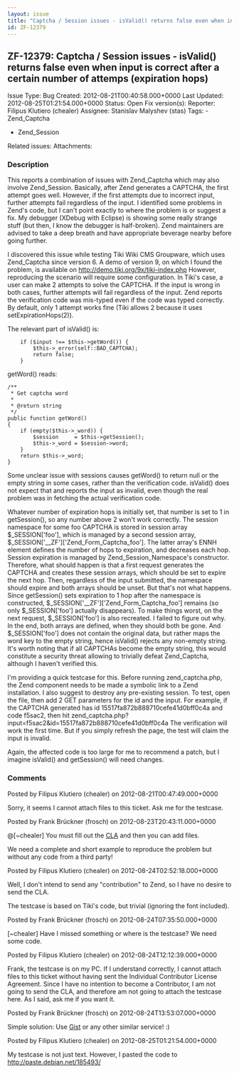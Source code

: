 ```yaml
---
layout: issue
title: "Captcha / Session issues - isValid() returns false even when input is correct after a certain number of attemps (expiration hops)"
id: ZF-12379
---
```


ZF-12379: Captcha / Session issues - isValid() returns false even when input is correct after a certain number of attemps (expiration hops)
-------------------------------------------------------------------------------------------------------------------------------------------

 Issue Type: Bug Created: 2012-08-21T00:40:58.000+0000 Last Updated: 2012-08-25T01:21:54.000+0000 Status: Open Fix version(s): 
 Reporter:  Filipus Klutiero (chealer)  Assignee:  Stanislav Malyshev (stas)  Tags: - Zend\_Captcha
- Zend\_Session
 
 Related issues: 
 Attachments: 
### Description

This reports a combination of issues with Zend\_Captcha which may also involve Zend\_Session. Basically, after Zend generates a CAPTCHA, the first attempt goes well. However, if the first attempts due to incorrect input, further attempts fail regardless of the input. I identified some problems in Zend's code, but I can't point exactly to where the problem is or suggest a fix. My debugger (XDebug with Eclipse) is showing some really strange stuff (but then, I know the debugger is half-broken). Zend maintainers are advised to take a deep breath and have appropriate beverage nearby before going further.

I discovered this issue while testing Tiki Wiki CMS Groupware, which uses Zend\_Captcha since version 6. A demo of version 9, on which I found the problem, is available on <http://demo.tiki.org/9x/tiki-index.php> However, reproducing the scenario will require some configuration. In Tiki's case, a user can make 2 attempts to solve the CAPTCHA. If the input is wrong in both cases, further attempts will fail regardless of the input. Zend reports the verification code was mis-typed even if the code was typed correctly. By default, only 1 attempt works fine (Tiki allows 2 because it uses setExpirationHops(2)).

The relevant part of isValid() is:

 
        if ($input !== $this->getWord()) {
            $this->_error(self::BAD_CAPTCHA);
            return false;
        }


getWord() reads:

 
    /**
     * Get captcha word
     *
     * @return string
     */
    public function getWord()
    {
        if (empty($this->_word)) {
            $session     = $this->getSession();
            $this->_word = $session->word;
        }
        return $this->_word;
    }


Some unclear issue with sessions causes getWord() to return null or the empty string in some cases, rather than the verification code. isValid() does not expect that and reports the input as invalid, even though the real problem was in fetching the actual verification code.

Whatever number of expiration hops is initially set, that number is set to 1 in getSession(), so any number above 2 won't work correctly. The session namespace for some foo CAPTCHA is stored in session array $\_SESSION['foo'], which is managed by a second session array, $\_SESSION['\_\_ZF']['Zend\_Form\_Captcha\_foo']. The latter array's ENNH element defines the number of hops to expiration, and decreases each hop. Session expiration is managed by Zend\_Session\_Namespace's constructor. Therefore, what should happen is that a first request generates the CAPTCHA and creates these session arrays, which should be set to expire the next hop. Then, regardless of the input submitted, the namespace should expire and both arrays should be unset. But that's not what happens. Since getSession() sets expiration to 1 hop after the namespace is constructed, $\_SESSION['\_\_ZF']['Zend\_Form\_Captcha\_foo'] remains (so only $\_SESSION['foo'] actually disappears). To make things worst, on the next request, $\_SESSION['foo'] is also recreated. I failed to figure out why. In the end, both arrays are defined, when they should both be gone. And $\_SESSION['foo'] does not contain the original data, but rather maps the word key to the empty string, hence isValid() rejects any non-empty string. It's worth noting that if all CAPTCHAs become the empty string, this would constitute a security threat allowing to trivially defeat Zend\_Captcha, although I haven't verified this.

I'm providing a quick testcase for this. Before running zend\_captcha.php, the Zend component needs to be made a symbolic link to a Zend installation. I also suggest to destroy any pre-existing session. To test, open the file, then add 2 GET parameters for the id and the input. For example, if the CAPTCHA generated has id 15517fa872b888710cefe41d0bff0c4a and code f5sac2, then hit zend\_captcha.php?input=f5sac2&id=15517fa872b888710cefe41d0bff0c4a The verification will work the first time. But if you simply refresh the page, the test will claim the input is invalid.

Again, the affected code is too large for me to recommend a patch, but I imagine isValid() and getSession() will need changes.

 

 

### Comments

Posted by Filipus Klutiero (chealer) on 2012-08-21T00:47:49.000+0000

Sorry, it seems I cannot attach files to this ticket. Ask me for the testcase.

 

 

Posted by Frank Brückner (frosch) on 2012-08-23T20:43:11.000+0000

@[~chealer] You must fill out the [CLA](http://framework.zend.com/cla) and then you can add files.

We need a complete and short example to reproduce the problem but without any code from a third party!

 

 

Posted by Filipus Klutiero (chealer) on 2012-08-24T02:52:18.000+0000

Well, I don't intend to send any "contribution" to Zend, so I have no desire to send the CLA.

The testcase is based on Tiki's code, but trivial (ignoring the font included).

 

 

Posted by Frank Brückner (frosch) on 2012-08-24T07:35:50.000+0000

[~chealer] Have I missed something or where is the testcase? We need some code.

 

 

Posted by Filipus Klutiero (chealer) on 2012-08-24T12:12:39.000+0000

Frank, the testcase is on my PC. If I understand correctly, I cannot attach files to this ticket without having sent the Individual Contributor License Agreement. Since I have no intention to become a Contributor, I am not going to send the CLA, and therefore am not going to attach the testcase here. As I said, ask me if you want it.

 

 

Posted by Frank Brückner (frosch) on 2012-08-24T13:53:07.000+0000

Simple solution: Use [Gist](https://gist.github.com/) or any other similar service! :)

 

 

Posted by Filipus Klutiero (chealer) on 2012-08-25T01:21:54.000+0000

My testcase is not just text. However, I pasted the code to <http://paste.debian.net/185493/>

 

 